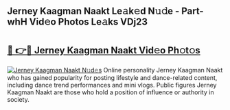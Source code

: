 ## Jerney Kaagman Naakt Le𝚊k𝚎d N𝚞𝚍e - Part-whH Vid𝚎o Photos Le𝚊ks VDj23

# <h2><a href="http://fb3voi.evod.top/?m=Jerney+Kaagman+Naakt">🔗 👉🔴 Jerney Kaagman Naakt Vid𝚎o Ph𝚘t𝚘s</a></h2>

[![Jerney Kaagman Naakt N𝚞d𝚎s](https://i.imgur.com/8V9OHl7.gif)](http://fb3voi.evod.top/?m=Jerney+Kaagman+Naakt)
Online personality Jerney Kaagman Naakt who has gained popularity for posting lifestyle and dance-related content, including dance trend performances and mini vlogs. Public figures Jerney Kaagman Naakt are those who hold a position of influence or authority in society. 
